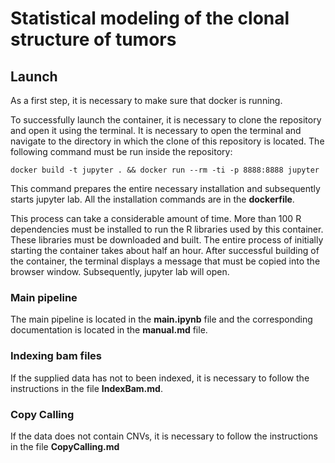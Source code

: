 # Statistical modeling of the clonal structure of tumors





## Launch 

As a first step, it is necessary to make sure that docker is running.

To successfully launch the container, it is necessary to clone the repository and open it using the terminal. It is necessary to open the terminal and navigate to the directory in which the clone of this repository is located. The following command must be run inside the repository:

```
docker build -t jupyter . && docker run --rm -ti -p 8888:8888 jupyter
```

This command prepares the entire necessary installation and subsequently starts jupyter lab. All the installation commands are in the **dockerfile**.

This process can take a considerable amount of time. More than 100 R dependencies must be installed to run the R libraries used by this container. These libraries must be downloaded and built. The entire process of initially starting the container takes about half an hour. After successful building of the container, the terminal displays a message that must be copied into the browser window. Subsequently,  jupyter lab will open.



### Main pipeline

The main pipeline is located in the **main.ipynb** file and the corresponding documentation is located in the **manual.md** file.



### Indexing bam files

If the supplied data has not to been indexed, it is necessary to follow the instructions in the file **IndexBam.md**.



### Copy Calling 

If the data does not contain CNVs, it is necessary to follow the instructions in the file **CopyCalling.md**

